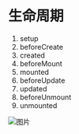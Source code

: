 # 生命周期

1. setup
2. beforeCreate
3. created
4. beforeMount
5. mounted
6. beforeUpdate
7. updated
8. beforeUnmount
9. unmounted

![图片](https://s2.loli.net/2022/08/04/kg3fJrG4cwE7x6K.png)
